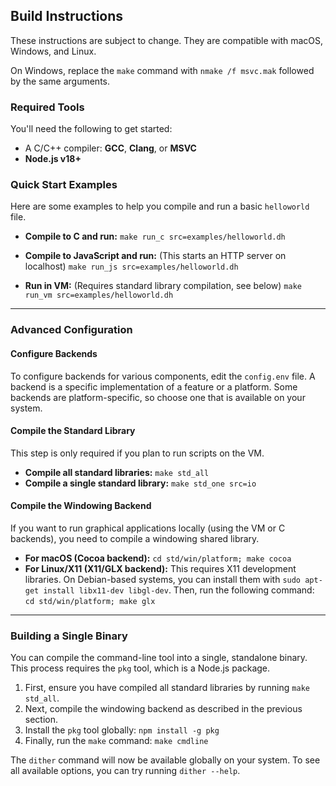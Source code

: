 ## **Build Instructions**

These instructions are subject to change. They are compatible with macOS, Windows, and Linux.

On Windows, replace the `make` command with `nmake /f msvc.mak` followed by the same arguments.

### **Required Tools**

You'll need the following to get started:

* A C/C++ compiler: **GCC**, **Clang**, or **MSVC**
* **Node.js v18+**

### **Quick Start Examples**

Here are some examples to help you compile and run a basic `helloworld` file.

* **Compile to C and run:**
    `make run_c src=examples/helloworld.dh`

* **Compile to JavaScript and run:** (This starts an HTTP server on localhost)
    `make run_js src=examples/helloworld.dh`

* **Run in VM:** (Requires standard library compilation, see below)
    `make run_vm src=examples/helloworld.dh`

---

### **Advanced Configuration**

#### **Configure Backends**

To configure backends for various components, edit the `config.env` file. A backend is a specific implementation of a feature or a platform. Some backends are platform-specific, so choose one that is available on your system.

#### **Compile the Standard Library**

This step is only required if you plan to run scripts on the VM.

* **Compile all standard libraries:**
    `make std_all`
* **Compile a single standard library:**
    `make std_one src=io`

#### **Compile the Windowing Backend**

If you want to run graphical applications locally (using the VM or C backends), you need to compile a windowing shared library.

* **For macOS (Cocoa backend):**
    `cd std/win/platform; make cocoa`
* **For Linux/X11 (X11/GLX backend):**
    This requires X11 development libraries. On Debian-based systems, you can install them with `sudo apt-get install libx11-dev libgl-dev`. Then, run the following command:
    `cd std/win/platform; make glx`

---

### **Building a Single Binary**

You can compile the command-line tool into a single, standalone binary. This process requires the `pkg` tool, which is a Node.js package.

1.  First, ensure you have compiled all standard libraries by running `make std_all`.
2.  Next, compile the windowing backend as described in the previous section.
3.  Install the `pkg` tool globally:
    `npm install -g pkg`
4.  Finally, run the `make` command:
    `make cmdline`

The `dither` command will now be available globally on your system. To see all available options, you can try running `dither --help`.
